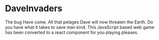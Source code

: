 # DaveInvaders
The bug Have come. All that pelages Dave will now threaten the Earth. Do you have what it takes to save man kind. This JavaScript based web game has been converted to a react component for you playing pleases.
